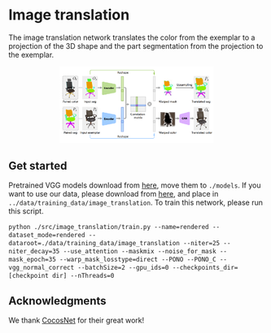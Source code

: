 # Image translation
The image translation network translates the color from the exemplar to a projection of the 3D shape and the part segmentation from the projection to the exemplar.
<!-- ![image](https://github.com/XiangyuSu611/TMT/blob/master/docs/image_translation_network1.png =300) -->
<div align=center><img src="https://github.com/XiangyuSu611/TMT/blob/master/docs/image_translation_network1.png" width="60%"></div>

## Get started
Pretrained VGG models download from [here](url), move them to `./models`. If you want to use our data, please download from [here](url), and place in `../data/training_data/image_translation`.
To train this network, please run this script.
```shell
python ./src/image_translation/train.py --name=rendered --dataset_mode=rendered --dataroot=./data/training_data/image_translation --niter=25 --niter_decay=35 --use_attention --maskmix --noise_for_mask --mask_epoch=35 --warp_mask_losstype=direct --PONO --PONO_C --vgg_normal_correct --batchSize=2 --gpu_ids=0 --checkpoints_dir=[checkpoint dir] --nThreads=0
```
## Acknowledgments
We thank [CocosNet](https://github.com/microsoft/CoCosNet) for their great work! 